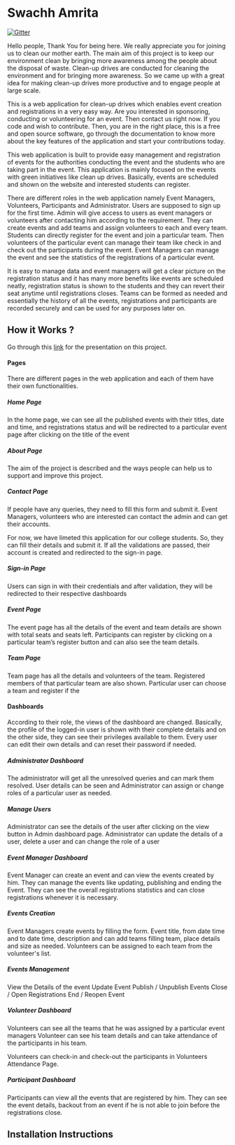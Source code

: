 # Swachh Amrita
[![Gitter](https://badges.gitter.im/Swacch-Amrita/community.svg)](https://gitter.im/Swacch-Amrita/community?utm_source=badge&utm_medium=badge&utm_campaign=pr-badge)

Hello people, Thank You for being here. We really appreciate you for joining us to clean our mother earth. The main aim of this project is to keep our environment clean by bringing more awareness among the people about the disposal of waste. Clean-up drives are conducted for cleaning the environment and for bringing more awareness. So we came up with a great idea for making clean-up drives more productive and to engage people at large scale.

This is a web application for clean-up drives which enables event creation and registrations in a very easy way. Are you interested in sponsoring, conducting or volunteering for an event. Then contact us right now. If you code and wish to contribute. Then, you are in the right place, this is a free and open source software, go through the documentation to know more about the key features of the application and start your contributions today.

This web application is built to provide easy management and registration of events for the authorities conducting the event and the students who are taking part in the event. This application is mainly focused on the events with green initiatives like clean up drives. Basically, events are scheduled and shown on the website and interested students can register.

There are different roles in the web application namely Event Managers, Volunteers, Participants and Administrator. Users are supposed to sign up for the first time. Admin will give access to users as event managers or volunteers after contacting him according to the requirement. They can create events and add teams and assign volunteers to each and every team. Students can directly register for the event and join a particular team. Then volunteers of the particular event can manage their team like check in and check out the participants during the event. Event Managers can manage the event and see the statistics of the registrations of a particular event. 

It is easy to manage data and event managers will get a clear picture on the registration status and it has many more benefits like events are scheduled neatly, registration status is shown to the students and they can revert their seat anytime until registrations closes. Teams can be formed as needed and essentially the history of all the events, registrations and participants are recorded securely and can be used for any purposes later on. 

## How it Works ?
Go through this [link](https://create.piktochart.com/output/41090810-swachh-amrita) for the presentation on this project.

#### Pages
There are different pages in the web application and each of them have their own functionalities.

##### Home Page
In the home page, we can see all the published events with their titles, date and time, and registrations status and will be redirected to a particular event page after clicking on the title of the event

##### About Page
The aim of the project is described and the ways people can help us to support and improve this project.

##### Contact Page
If people have any queries, they need to fill this form and submit it. Event Managers, volunteers who are interested can contact the admin and can get their accounts.

For now, we have limeted this application for our college students. So, they can fill their details and submit it. If all the validations are passed, their account is created and redirected to the sign-in page.

##### Sign-in Page
Users can sign in with their credentials and after validation, they will be redirected to their respective dashboards

##### Event Page
The event page has all the details of the event and team details are shown with total seats and seats left. Participants can register by clicking on a particular team’s register button and can also see the team details.

##### Team Page
Team page has all the details and volunteers of the team. Registered members of that particular team are also shown. Particular user can choose a team and register if the 

#### Dashboards
According to their role, the views of the dashboard are changed. Basically, the profile of the logged-in user is shown with their complete details and on the other side, they can see their privileges available to them. Every user can edit their own details and can reset their password if needed.

##### Administrator Dashboard
The administrator will get all the unresolved queries and can mark them resolved. User details can be seen and Administrator can assign or change roles of a particular user as needed.

##### Manage Users
Administrator can see the details of the user after clicking on the view button in Admin dashboard page. Administrator can update the details of a user, delete a user and can change the role of a user 

##### Event Manager Dashboard
Event Manager can create an event and can view the events created by him. They can manage the events like updating, publishing and ending the Event. They can see the overall registrations statistics and can close registrations whenever it is necessary.

##### Events Creation
Event Managers create events by filling the form. Event title, from date time and to date time, description and can add teams filling team, place details and size as needed. Volunteers can be assigned to each team from the volunteer's list.

##### Events Management
View the Details of the event
Update Event
Publish / Unpublish Events
Close / Open Registrations
End / Reopen Event

##### Volunteer Dashboard
Volunteers can see all the teams that he was assigned by a particular event managers Volunteer can see his team details and can take attendance of the participants in his team.

Volunteers can check-in and check-out the participants in Volunteers Attendance Page.

##### Participant Dashboard
Participants can view all the events that are registered by him. They can see the event details, backout from an event if he is not able to join before the registrations close.

## Installation Instructions
